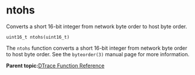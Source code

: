 
# ntohs

Converts a short 16-bit integer from network byte order to host byte order.

```
uint16_t ntohs(uint16_t)
```

The `ntohs` function converts a short 16-bit integer from network byte order to host byte order. See the `byteorder(3)` manual page for more information.

**Parent topic:**[DTrace Function Reference](../reference/dtrace_functions.md)


